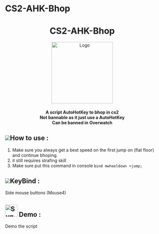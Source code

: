 # CS2-AHK-Bhop

<h1 align="center"> CS2-AHK-Bhop </h1>
<p align="center">
    <a href="https://github.com/Sebaxhino/CS2-AHK-Bhop">
        <img src="https://encrypted-tbn0.gstatic.com/images?q=tbn:ANd9GcRIdh2URkiQQXoTaYWONuze998BHO7MdAd0rQ&usqp=CAU" alt="Logo" width="200" height="200">
    </a>
<h4 align="center">A script AutoHotKey to bhop in cs2 <br> Not bannable as it just use a AutoHotKey <br> Can be banned in Overwatch</h4>


## ![](https://github.com/Sebaxhino/NoRecoil-CS2/assets/18085492/7eab67ab-4b44-40ee-b050-53e48a856fc5)How to use :
1. Make sure you always get a best speed on the first jump on (flat floor) and continue bhoping.
2. it still requires strafing skill
3. Make sure put this command in console `` bind mwheeldown +jump; ``

## ![](https://github.com/Sebaxhino/BJump-AHK-CS2/assets/18085492/fe3b6c2b-91b6-4df3-aa96-5022932dca19)KeyBind :
Side mouse buttons (Mouse4)
## <a href="https://www.freeiconspng.com/img/8022" title="Image from freeiconspng.com"><img src="https://www.freeiconspng.com/uploads/video-icon-1.png" width="40" alt="Svg Video Icon" /></a> Demo :
Demo the script


